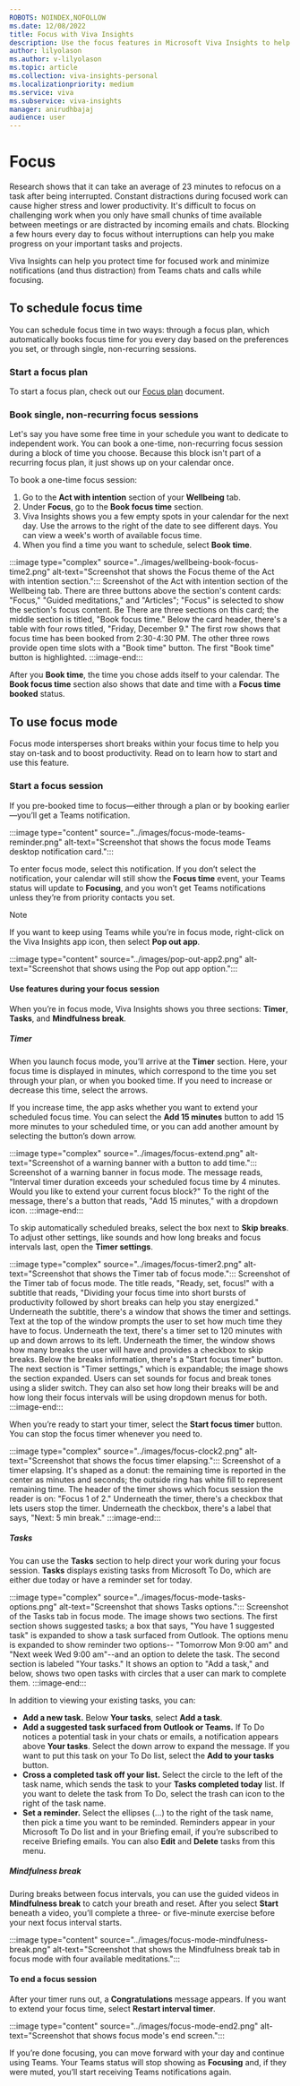 ```yaml
---
ROBOTS: NOINDEX,NOFOLLOW
ms.date: 12/08/2022
title: Focus with Viva Insights
description: Use the focus features in Microsoft Viva Insights to help you complete individual work
author: lilyolason
ms.author: v-lilyolason
ms.topic: article
ms.collection: viva-insights-personal
ms.localizationpriority: medium 
ms.service: viva
ms.subservice: viva-insights
manager: anirudhbajaj
audience: user
---
```


# Focus

Research shows that it can take an average of 23 minutes to refocus on a task after being interrupted. Constant distractions during focused work can cause higher stress and lower productivity. It's difficult to focus on challenging work when you only have small chunks of time available between meetings or are distracted by incoming emails and chats. Blocking a few hours every day to focus without interruptions can help you make progress on your important tasks and projects.

Viva Insights can help you protect time for focused work and minimize notifications (and thus distraction) from Teams chats and calls while focusing.

## To schedule focus time

You can schedule focus time in two ways: through a focus plan, which automatically books focus time for you every day based on the preferences you set, or through single, non-recurring sessions.

### Start a focus plan

To start a focus plan, check out our [Focus plan](../new/focus-plan.md) document.

### Book single, non-recurring focus sessions

Let's say you have some free time in your schedule you want to dedicate to independent work. You can book a one-time, non-recurring focus session during a block of time you choose. Because this block isn't part of a recurring focus plan, it just shows up on your calendar once.

To book a one-time focus session:

1. Go to the **Act with intention** section of your **Wellbeing** tab. 
1. Under **Focus**, go to the **Book focus time** section.
1. Viva Insights shows you a few empty spots in your calendar for the next day. Use the arrows to the right of the date to see different days. You can view a week's worth of available focus time.
1. When you find a time you want to schedule, select **Book time**.

:::image type="complex" source="../images/wellbeing-book-focus-time2.png" alt-text="Screenshot that shows the Focus theme of the Act with intention section.":::
   Screenshot of the Act with intention section of the Wellbeing tab. There are three buttons above the section's content cards: "Focus," "Guided meditations," and "Articles"; "Focus" is selected to show the section's focus content. Be There are three sections on this card; the middle section is titled, "Book focus time." Below the card header, there's a table with four rows titled, "Friday, December 9." The first row shows that focus time has been booked from 2:30-4:30 PM. The other three rows provide open time slots with a "Book time" button. The first "Book time" button is highlighted.
:::image-end:::


After you **Book time**, the time you chose adds itself to your calendar. The **Book focus time** section also shows that date and time with a **Focus time booked** status.

## To use focus mode

Focus mode intersperses short breaks within your focus time to help you stay on-task and to boost productivity. Read on to learn how to start and use this feature.

### Start a focus session

If you pre-booked time to focus—either through a plan or by booking earlier—you’ll get a Teams notification.

:::image type="content" source="../images/focus-mode-teams-reminder.png" alt-text="Screenshot that shows the focus mode Teams desktop notification card.":::

To enter focus mode, select this notification. If you don’t select the notification, your calendar will still show the **Focus time** event, your Teams status will update to **Focusing**, and you won’t get Teams notifications unless they’re from priority contacts you set.

>[!Note]
> If you want to keep using Teams while you’re in focus mode, right-click on the Viva Insights app icon, then select **Pop out app**.
>
>:::image type="content" source="../images/pop-out-app2.png" alt-text="Screenshot that shows using the Pop out app option.":::

#### Use features during your focus session

 When you’re in focus mode, Viva Insights shows you three sections: **Timer**, **Tasks**, and **Mindfulness break**.

##### Timer

When you launch focus mode, you’ll arrive at the **Timer** section. Here, your focus time is displayed in minutes, which correspond to the time you set through your plan, or when you booked time. If you need to increase or decrease this time, select the arrows. 

If you increase time, the app asks whether you want to extend your scheduled focus time. You can select the **Add 15 minutes** button to add 15 more minutes to your scheduled time, or you can add another amount by selecting the button’s down arrow.

:::image type="complex" source="../images/focus-extend.png" alt-text="Screenshot of a warning banner with a button to add time.":::
   Screenshot of a warning banner in focus mode. The message reads, "Interval timer duration exceeds your scheduled focus time by 4 minutes. Would you like to extend your current focus block?" To the right of the message, there's a button that reads, "Add 15 minutes," with a dropdown icon.
:::image-end:::


To skip automatically scheduled breaks, select the box next to **Skip breaks**. 
To adjust other settings, like sounds and how long breaks and focus intervals last, open the **Timer settings**.

:::image type="complex" source="../images/focus-timer2.png" alt-text="Screenshot that shows the Timer tab of focus mode.":::
   Screenshot of the Timer tab of focus mode. The title reads, "Ready, set, focus!" with a subtitle that reads, "Dividing your focus time into short bursts of productivity followed by short breaks can help you stay energized." Underneath the subtitle, there's a window that shows the timer and settings. Text at the top of the window prompts the user to set how much time they have to focus. Underneath the text, there's a timer set to 120 minutes with up and down arrows to its left. Underneath the timer, the window shows how many breaks the user will have and provides a checkbox to skip breaks. Below the breaks information, there's a "Start focus timer" button. The next section is "Timer settings," which is expandable; the image shows the section expanded. Users can set sounds for focus and break tones using a slider switch. They can also set how long their breaks will be and how long their focus intervals will be using dropdown menus for both.
:::image-end:::


When you’re ready to start your timer, select the **Start focus timer** button. You can stop the focus timer whenever you need to.

:::image type="complex" source="../images/focus-clock2.png" alt-text="Screenshot that shows the focus timer elapsing.":::
   Screenshot of a timer elapsing. It's shaped as a donut: the remaining time is reported in the center as minutes and seconds; the outside ring has white fill to represent remaining time. The header of the timer shows which focus session the reader is on: "Focus 1 of 2." Underneath the timer, there's a checkbox that lets users stop the timer. Underneath the checkbox, there's a label that says, "Next: 5 min break."
:::image-end:::


##### Tasks

You can use the **Tasks** section to help direct your work during your focus session. **Tasks** displays existing tasks from Microsoft To Do, which are either due today or have a reminder set for today.

:::image type="complex" source="../images/focus-mode-tasks-options.png" alt-text="Screenshot that shows Tasks options.":::
   Screenshot of the Tasks tab in focus mode. The image shows two sections. The first section shows suggested tasks; a box that says, "You have 1 suggested task" is expanded to show a task surfaced from Outlook. The options menu is expanded to show reminder two options-- "Tomorrow Mon 9:00 am" and "Next week Wed 9:00 am"--and an option to delete the task. The second section is labeled "Your tasks." It shows an option to "Add a task," and below, shows two open tasks with circles that a user can mark to complete them.
:::image-end:::

In addition to viewing your existing tasks, you can:

* **Add a new task.** Below **Your tasks**, select **Add a task**.
* **Add a suggested task surfaced from Outlook or Teams.** If To Do notices a potential task in your chats or emails, a notification appears above **Your tasks**. Select the down arrow to expand the message. If you want to put this task on your To Do list, select the **Add to your tasks** button.
* **Cross a completed task off your list.** Select the circle to the left of the task name, which sends the task to your **Tasks completed today** list. If you want to delete the task from To Do, select the trash can icon to the right of the task name.
* **Set a reminder.** Select the ellipses (…) to the right of the task name, then pick a time you want to be reminded. Reminders appear in your Microsoft To Do list and in your Briefing email, if you’re subscribed to receive Briefing emails. You can also **Edit** and **Delete** tasks from this menu.

##### Mindfulness break

During breaks between focus intervals, you can use the guided videos in **Mindfulness break** to catch your breath and reset. After you select **Start** beneath a video, you’ll complete a three- or five-minute exercise before your next focus interval starts.

:::image type="content" source="../images/focus-mode-mindfulness-break.png" alt-text="Screenshot that shows the Mindfulness break tab in focus mode with four available meditations.":::

#### To end a focus session

After your timer runs out, a **Congratulations** message appears. If you want to extend your focus time, select **Restart interval timer**.

:::image type="content" source="../images/focus-mode-end2.png" alt-text="Screenshot that shows focus mode's end screen.":::

If you’re done focusing, you can move forward with your day and continue using Teams. Your Teams status will stop showing as **Focusing** and, if they were muted, you’ll start receiving Teams notifications again.

